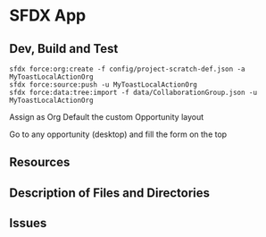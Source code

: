 # SFDX  App


## Dev, Build and Test
```
sfdx force:org:create -f config/project-scratch-def.json -a MyToastLocalActionOrg  
sfdx force:source:push -u MyToastLocalActionOrg  
sfdx force:data:tree:import -f data/CollaborationGroup.json -u MyToastLocalActionOrg  
```
Assign as Org Default the custom Opportunity layout  
  
Go to any opportunity (desktop) and fill the form on the top


## Resources


## Description of Files and Directories


## Issues


